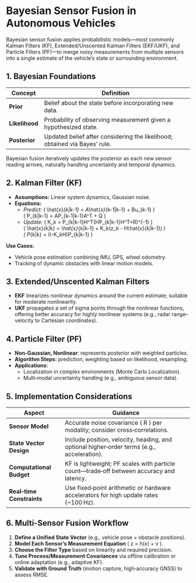 # Bayesian Sensor Fusion in Autonomous Vehicles  

Bayesian sensor fusion applies probabilistic models—most commonly Kalman Filters (KF), Extended/Unscented Kalman Filters (EKF/UKF), and Particle Filters (PF)—to merge noisy measurements from multiple sensors into a single estimate of the vehicle’s state or surrounding environment.  

## 1. Bayesian Foundations

| Concept | Definition |
|---------|------------|
| **Prior** | Belief about the state before incorporating new data. |
| **Likelihood** | Probability of observing measurement given a hypothesized state. |
| **Posterior** | Updated belief after considering the likelihood; obtained via Bayes’ rule. |

Bayesian fusion iteratively updates the posterior as each new sensor reading arrives, naturally handling uncertainty and temporal dynamics.

## 2. Kalman Filter (KF)

- **Assumptions:** Linear system dynamics, Gaussian noise.  
- **Equations:**
  - *Predict:* \( \hat{x}_{k|k-1} = A\hat{x}_{k-1|k-1} + Bu_{k-1} \)  
    \( P_{k|k-1} = AP_{k-1|k-1}A^T + Q \)
  - *Update:* \( K_k = P_{k|k-1}H^T(HP_{k|k-1}H^T+R)^{-1} \)  
    \( \hat{x}_{k|k} = \hat{x}_{k|k-1} + K_k(z_k - H\hat{x}_{k|k-1}) \)  
    \( P_{k|k} = (I-K_kH)P_{k|k-1} \)

**Use Cases:**  
- Vehicle pose estimation combining IMU, GPS, wheel odometry.  
- Tracking of dynamic obstacles with linear motion models.

## 3. Extended/Unscented Kalman Filters

- **EKF** linearizes nonlinear dynamics around the current estimate; suitable for moderate nonlinearity.  
- **UKF** propagates a set of sigma points through the nonlinear functions, offering better accuracy for highly nonlinear systems (e.g., radar range–velocity to Cartesian coordinates).

## 4. Particle Filter (PF)

- **Non‑Gaussian, Nonlinear**: represents posterior with weighted particles.  
- **Algorithm Steps:** prediction, weighting based on likelihood, resampling.  
- **Applications:**  
  - Localization in complex environments (Monte Carlo Localization).  
  - Multi‑modal uncertainty handling (e.g., ambiguous sensor data).

## 5. Implementation Considerations

| Aspect | Guidance |
|--------|----------|
| **Sensor Model** | Accurate noise covariance \( R \) per modality; consider cross‑correlations. |
| **State Vector Design** | Include position, velocity, heading, and optional higher‑order terms (e.g., acceleration). |
| **Computational Budget** | KF is lightweight; PF scales with particle count—trade‑off between accuracy and latency. |
| **Real‑time Constraints** | Use fixed‑point arithmetic or hardware accelerators for high update rates (~100 Hz). |

## 6. Multi‑Sensor Fusion Workflow

1. **Define a Unified State Vector** (e.g., vehicle pose + obstacle positions).  
2. **Model Each Sensor’s Measurement Equation** \( z = h(x) + v \).  
3. **Choose the Filter Type** based on linearity and required precision.  
4. **Tune Process/Measurement Covariances** via offline calibration or online adaptation (e.g., adaptive KF).  
5. **Validate with Ground Truth** (motion capture, high‑accuracy GNSS) to assess RMSE.